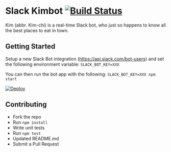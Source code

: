# Slack Kimbot [![Build Status](https://travis-ci.org/douglaseggleton/slack-kimbot.svg)](https://travis-ci.org/douglaseggleton/slack-kimbot)

Kim (abbr. Kim-chi) is a real-time Slack bot, who just so happens to know all the best places to eat in town.

## Getting Started
Setup a new Slack Bot integration (https://api.slack.com/bot-users) and set the
following environment variable:
`SLACK_BOT_KEY=XXX`

You can then run the bot app with the following:
`SLACK_BOT_KEY=XXX npm start`

[![Deploy](https://www.herokucdn.com/deploy/button.png)](https://heroku.com/deploy)

## Contributing
* Fork the repo
* Run `npm install`
* Write unit tests
* Run `npm test`
* Updated README.md
* Submit a Pull Request
